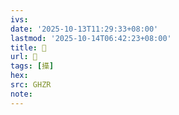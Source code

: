 ```yaml
---
ivs:
date: '2025-10-13T11:29:33+08:00'
lastmod: '2025-10-14T06:42:23+08:00'
title: 󰢆
url: 󰢆
tags: [㩰]
hex: 
src: GHZR
note:
---
```

